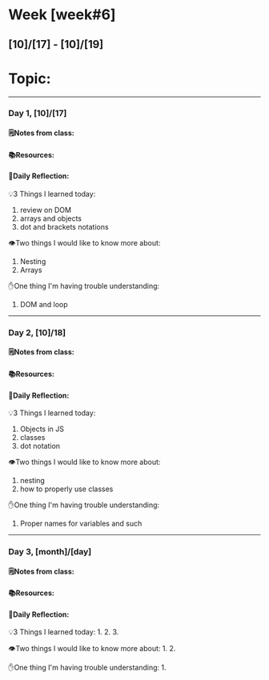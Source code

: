 # Week [week#6]
## [10]/[17] - [10]/[19]

# Topic:

___

### Day 1, [10]/[17]

#### 🗒️Notes from class:

#### 📚Resources:


#### 💭Daily Reflection:

💡3 Things I learned today:
1. review on DOM
2. arrays and objects
3. dot and brackets notations

👁️Two things I would like to know more about:
1. Nesting
2. Arrays

✋One thing I'm having trouble understanding:
1. DOM and loop


___

### Day 2, [10]/18] 

#### 🗒️Notes from class:

#### 📚Resources:


#### 💭Daily Reflection:

💡3 Things I learned today:
1. Objects in JS
2. classes
3. dot notation

👁️Two things I would like to know more about:
1. nesting
2. how to properly use classes

✋One thing I'm having trouble understanding:
1. Proper names for variables and such

___

### Day 3, [month]/[day]
#### 🗒️Notes from class:

#### 📚Resources:


#### 💭Daily Reflection:

💡3 Things I learned today:
1. 
2. 
3. 

👁️Two things I would like to know more about:
1. 
2. 

✋One thing I'm having trouble understanding:
1. 
 

